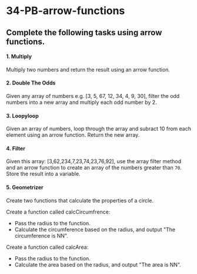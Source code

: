 # 34-PB-arrow-functions

## Complete the following tasks using arrow functions.

#### 1. Multiply

Multiply two numbers and return the result using an arrow function.

#### 2. Double The Odds

Given any array of numbers e.g. [3, 5, 67, 12, 34, 4, 9, 30], filter the odd numbers into a new array and multiply each odd number by 2.

#### 3. Loopyloop

Given an array of numbers, loop through the array and subract 10 from each element using an arrow function. Return the new array.

#### 4. Filter

Given this array: [3,62,234,7,23,74,23,76,92], use the array filter method and an arrow function to create an array of the numbers greater than `70`. Store the result into a variable.

#### 5. Geometrizer

Create two functions that calculate the properties of a circle.

Create a function called calcCircumfrence:

- Pass the radius to the function.
- Calculate the circumference based on the radius, and output "The circumference is NN".

Create a function called calcArea:

- Pass the radius to the function.
- Calculate the area based on the radius, and output "The area is NN".